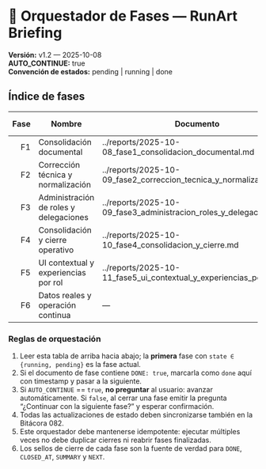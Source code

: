 # 🚦 Orquestador de Fases — RunArt Briefing
**Versión:** v1.2 — 2025-10-08  
**AUTO_CONTINUE:** true  
**Convención de estados:** pending | running | done

## Índice de fases
| Fase | Nombre | Documento | Estado | Última actualización |
|-----:|--------|-----------|--------|----------------------|
| F1 | Consolidación documental | ../reports/2025-10-08_fase1_consolidacion_documental.md | done | 2025-10-08T23:59Z |
| F2 | Corrección técnica y normalización | ../reports/2025-10-09_fase2_correccion_tecnica_y_normalizacion.md | done | 2025-10-09T23:59Z |
| F3 | Administración de roles y delegaciones | ../reports/2025-10-09_fase3_administracion_roles_y_delegaciones.md | done | 2025-10-09T21:30Z |
| F4 | Consolidación y cierre operativo | ../reports/2025-10-10_fase4_consolidacion_y_cierre.md | done | 2025-10-10T21:30Z |
| F5 | UI contextual y experiencias por rol | ../reports/2025-10-11_fase5_ui_contextual_y_experiencias_por_rol.md | done | 2025-10-08T23:00Z |
| F6 | Datos reales y operación continua | — | pending | — |

### Reglas de orquestación
1. Leer esta tabla de arriba hacia abajo; la **primera** fase con `state ∈ {running, pending}` es la fase actual.  
2. Si el documento de fase contiene `DONE: true`, marcarla como `done` aquí con timestamp y pasar a la siguiente.  
3. Si `AUTO_CONTINUE` == `true`, **no preguntar** al usuario: avanzar automáticamente. Si `false`, al cerrar una fase emitir la pregunta “¿Continuar con la siguiente fase?” y esperar confirmación.  
4. Todas las actualizaciones de estado deben sincronizarse también en la Bitácora 082.  
5. Este orquestador debe mantenerse idempotente: ejecutar múltiples veces no debe duplicar cierres ni reabrir fases finalizadas.  
6. Los sellos de cierre de cada fase son la fuente de verdad para `DONE`, `CLOSED_AT`, `SUMMARY` y `NEXT`.  
